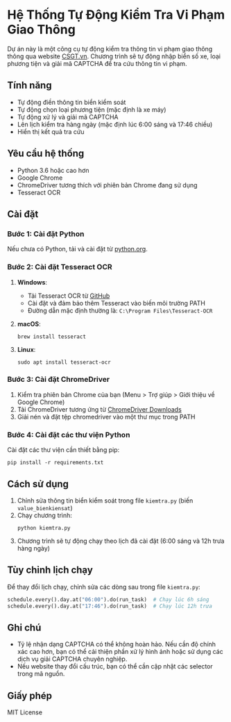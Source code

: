 # Hệ Thống Tự Động Kiểm Tra Vi Phạm Giao Thông

Dự án này là một công cụ tự động kiểm tra thông tin vi phạm giao thông thông qua website [CSGT.vn](https://www.csgt.vn/tra-cuu-phuong-tien-vi-pham.html). Chương trình sẽ tự động nhập biển số xe, loại phương tiện và giải mã CAPTCHA để tra cứu thông tin vi phạm.

## Tính năng

- Tự động điền thông tin biển kiểm soát
- Tự động chọn loại phương tiện (mặc định là xe máy)
- Tự động xử lý và giải mã CAPTCHA
- Lên lịch kiểm tra hàng ngày (mặc định lúc 6:00 sáng và 17:46 chiều)
- Hiển thị kết quả tra cứu

## Yêu cầu hệ thống

- Python 3.6 hoặc cao hơn
- Google Chrome
- ChromeDriver tương thích với phiên bản Chrome đang sử dụng
- Tesseract OCR

## Cài đặt

### Bước 1: Cài đặt Python

Nếu chưa có Python, tải và cài đặt từ [python.org](https://www.python.org/downloads/).

### Bước 2: Cài đặt Tesseract OCR

1. **Windows**:
   - Tải Tesseract OCR từ [GitHub](https://github.com/UB-Mannheim/tesseract/wiki)
   - Cài đặt và đảm bảo thêm Tesseract vào biến môi trường PATH
   - Đường dẫn mặc định thường là: `C:\Program Files\Tesseract-OCR`

2. **macOS**:
   ```
   brew install tesseract
   ```

3. **Linux**:
   ```
   sudo apt install tesseract-ocr
   ```

### Bước 3: Cài đặt ChromeDriver

1. Kiểm tra phiên bản Chrome của bạn (Menu > Trợ giúp > Giới thiệu về Google Chrome)
2. Tải ChromeDriver tương ứng từ [ChromeDriver Downloads](https://chromedriver.chromium.org/downloads)
3. Giải nén và đặt tệp chromedriver vào một thư mục trong PATH

### Bước 4: Cài đặt các thư viện Python

Cài đặt các thư viện cần thiết bằng pip:

```
pip install -r requirements.txt
```

## Cách sử dụng

1. Chỉnh sửa thông tin biển kiểm soát trong file `kiemtra.py` (biến `value_bienkiensat`)
2. Chạy chương trình:
   ```
   python kiemtra.py
   ```
3. Chương trình sẽ tự động chạy theo lịch đã cài đặt (6:00 sáng và 12h trưa hàng ngày)

## Tùy chỉnh lịch chạy

Để thay đổi lịch chạy, chỉnh sửa các dòng sau trong file `kiemtra.py`:

```python
schedule.every().day.at("06:00").do(run_task)  # Chạy lúc 6h sáng
schedule.every().day.at("17:46").do(run_task)  # Chạy lúc 12h trưa
```

## Ghi chú

- Tỷ lệ nhận dạng CAPTCHA có thể không hoàn hảo. Nếu cần độ chính xác cao hơn, bạn có thể cải thiện phần xử lý hình ảnh hoặc sử dụng các dịch vụ giải CAPTCHA chuyên nghiệp.
- Nếu website thay đổi cấu trúc, bạn có thể cần cập nhật các selector trong mã nguồn.

## Giấy phép

MIT License
